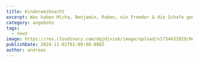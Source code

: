 ```yaml
---
title: Kinderweihnacht
excerpt: Was haben Micha, Benjamin, Ruben, ein Fremder & die Schafe gemeinsam? <br/>Finde es heraus am heiligen Abend um 15 Uhr in der  <a class="text-muted underline  font-medium" href="/news/kinderweihnacht">Messiaskapelle</a>.
category: angebote
tags:
  - news
image: https://res.cloudinary.com/dqjdjviob/image/upload/v1734431929/Homepage/News/Kinderweihnacht_Bild_cy3cu3.png
publishDate: 2024-12-01T01:00:00.000Z
author: andreas
---
```

